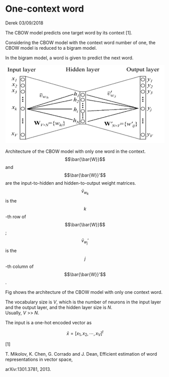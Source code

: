 # One-context word

Derek 03/09/2018

The CBOW model predicts one target word by its context \[1\].

Considering the CBOW model with the context word number of one, the CBOW model is reduced to a bigram model.

In the bigram model, a word is given to predict the next word.

![](/assets/import.png)

Architecture of the CBOW model with only one word in the context. $$\bar{\bar{W}}$$ and $$\bar{\bar{W}}'$$ are the input-to-hidden and hidden-to-output weight matrices.  
 $$\bar{v}_{w_k}$$ is the $$k$$-th row of $$\bar{\bar{W}}$$ ; $$\bar{v}_{w_j}'$$ is the $$j$$-th column of $$\bar{\bar{W}}'$$.

Fig shows the architecture of the CBOW model with only one context word.

The vocabulary size is _V_, which is the number of neurons in the input layer and the output layer, and the hidden layer size is _N_.  
 Usually, _V_ &gt;&gt; _N_.

The input is a one-hot encoded vector as

$$\bar{x} = [x_1, x_2, \cdots, x_V]^t$$

\[1\]

T. Mikolov, K. Chen, G. Corrado and J. Dean, Efficient estimation of word representations in vector space,

arXiv:1301.3781, 2013.

